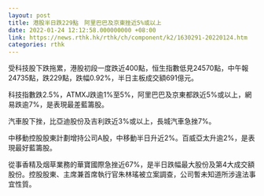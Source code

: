 ```yaml
---
layout: post
title: 港股半日跌229點　阿里巴巴及京東挫近5%或以上
date: 2022-01-24 12:12:58.000000000 +08:00
link: https://news.rthk.hk/rthk/ch/component/k2/1630291-20220124.htm
categories: rthk
---
```


受科技股下跌拖累，港股初段一度跌近400點，恒生指數低見24570點，中午報24735點，跌229點，跌幅0.92%，半日主板成交額691億元。

科技指數跌2.5%，ATMXJ跌逾1%至5%，阿里巴巴及京東都跌近5%或以上，網易跌逾7%，是表現最差藍籌股。

汽車股下挫，比亞迪股份及吉利跌近3%或以上，長城汽車急挫7%。

中移動控股股東計劃增持公司A股，中移動半日升近2%。百威亞太升逾2%，是表現最好藍籌股。

從事香精及烟草業務的華寶國際急挫近67%，是半日跌幅最大股份及第4大成交額股份。控股股東、主席兼首席執行官朱林瑤被立案調查，公司暫未知道所涉違法事宜性質。
